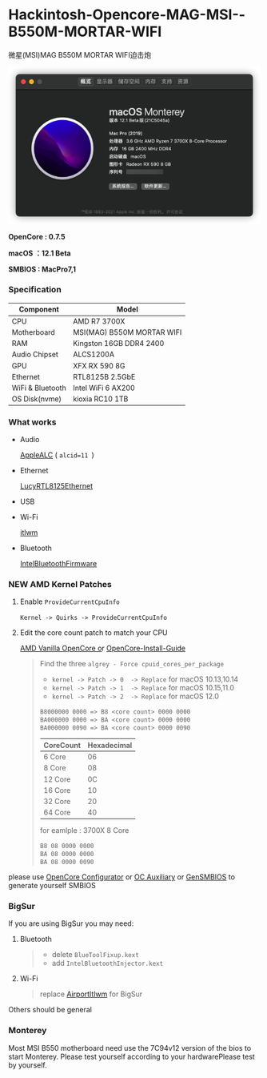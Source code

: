 # Hackintosh-Opencore-MAG-MSI--B550M-MORTAR-WIFI

微星(MSI)MAG B550M MORTAR WIFI迫击炮

![macOS](Pictures/macOS.png)

**OpenCore : 0.7.5**

**macOS ：12.1 Beta**

**SMBIOS : MacPro7,1**

### Specification

| **Component** | **Model**            |
| ------------------- | -------------------------- |
| CPU                 | AMD R7 3700X               |
| Motherboard         | MSI(MAG) B550M MORTAR WIFI |
| RAM                 | Kingston 16GB DDR4 2400    |
| Audio Chipset       | ALCS1200A                  |
| GPU                 | XFX RX 590 8G              |
| Ethernet            | RTL8125B 2.5GbE            |
| WiFi & Bluetooth    | Intel WiFi 6 AX200         |
| OS Disk(nvme)       | kioxia RC10 1TB            |

### What works

- Audio

  [AppleALC](https://github.com/acidanthera/AppleALC) ( `alcid=11 `)
- Ethernet

  [LucyRTL8125Ethernet](https://github.com/Mieze/LucyRTL8125Ethernet)
- USB
- Wi-Fi

  [itlwm](https://github.com/OpenIntelWireless/itlwm)
- Bluetooth

  [IntelBluetoothFirmware](https://github.com/OpenIntelWireless/IntelBluetoothFirmware)

### NEW AMD Kernel Patches

1. Enable `ProvideCurrentCpuInfo`

   `Kernel -> Quirks -> ProvideCurrentCpuInfo`
2. Edit the core count patch to match your CPU

   [AMD Vanilla OpenCore o](https://github.com/AMD-OSX/AMD_Vanilla/tree/master)r [OpenCore-Install-Guide](https://dortania.github.io/OpenCore-Install-Guide/extras/monterey.html#amd-patches)

   > Find the three `algrey - Force cpuid_cores_per_package`
   >
   > - `kernel -> Patch -> 0  -> Replace` for macOS 10.13,10.14
   > - `kernel -> Patch -> 1  -> Replace` for macOS 10.15,11.0
   > - `kernel -> Patch -> 2  -> Replace` for macOS 12.0
   >
   > ```
   > B8000000 0000 => B8 <core count> 0000 0000
   > BA000000 0000 => BA <core count> 0000 0000
   > BA000000 0090 => BA <core count> 0000 0090
   > ```
   >
   > | CoreCount | Hexadecimal |
   > | --------- | ----------- |
   > | 6 Core    | 06          |
   > | 8 Core    | 08          |
   > | 12 Core   | 0C          |
   > | 16 Core   | 10          |
   > | 32 Core   | 20          |
   > | 64 Core   | 40          |
   >
   > for eamlple : 3700X 8 Core
   >
   > ```
   > B8 08 0000 0000
   > BA 08 0000 0000
   > BA 08 0000 0090
   > ```
   >

please use [OpenCore Configurator](https://mackie100projects.altervista.org/opencore-configurator/) or  [OC Auxiliary](https://github.com/ic005k/QtOpenCoreConfig)  or  [GenSMBIOS](https://github.com/corpnewt/GenSMBIOS)  to generate yourself SMBIOS

### BigSur

If you are using BigSur you may need:

1. Bluetooth

   > - delete ``BlueToolFixup.kext``
   > - add ``IntelBluetoothInjector.kext``
   >
2. Wi-Fi

   > replace [AirportItlwm](https://github.com/OpenIntelWireless/itlwm) for BigSur
   >

Others should be general

### Monterey

Most MSI B550 motherboard need use the 7C94v12 version of the bios to start Monterey. Please test yourself according to your hardwarePlease test by yourself.
